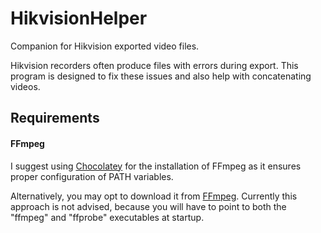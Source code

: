 
# HikvisionHelper

Companion for Hikvision exported video files.  

Hikvision recorders often produce files with errors during export. This program is designed to fix these issues and also help with concatenating videos.


## Requirements

#### FFmpeg

I suggest using [Chocolatey](https://github.com/chocolatey/choco) for the installation of FFmpeg as it ensures proper configuration of PATH variables.  

Alternatively, you may opt to download it from [FFmpeg](https://github.com/FFmpeg/FFmpeg).
Currently this approach is not advised, because you will have to point to both the "ffmpeg" and "ffprobe" executables at startup.
